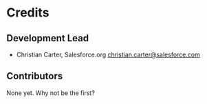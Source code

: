 # Credits

## Development Lead

* Christian Carter, Salesforce.org <christian.carter@salesforce.com>

## Contributors

None yet. Why not be the first?
